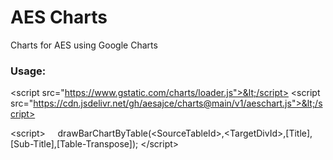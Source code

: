 # AES Charts
Charts for AES using Google Charts

<h3>Usage:</h3>

&lt;script src="https://www.gstatic.com/charts/loader.js">&lt;/script>
&lt;script src="https://cdn.jsdelivr.net/gh/aesajce/charts@main/v1/aeschart.js">&lt;/script>

&lt;script>
&nbsp;&nbsp;&nbsp;&nbsp;drawBarChartByTable(&lt;SourceTableId>,&lt;TargetDivId>,[Title],[Sub-Title],[Table-Transpose]);
&lt;/script>
